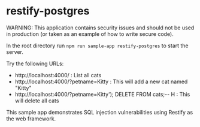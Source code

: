 # restify-postgres

WARNING: This application contains security issues and should not be used in production (or taken as an example of how to write secure code).

In the root directory run `npm run sample-app restify-postgres` to start the server.

Try the following URLs:

- http://localhost:4000/ : List all cats
- http://localhost:4000/?petname=Kitty : This will add a new cat named "Kitty"
- http://localhost:4000/?petname=Kitty'); DELETE FROM cats;-- H : This will delete all cats

This sample app demonstrates SQL injection vulnerabilities using Restify as the web framework. 